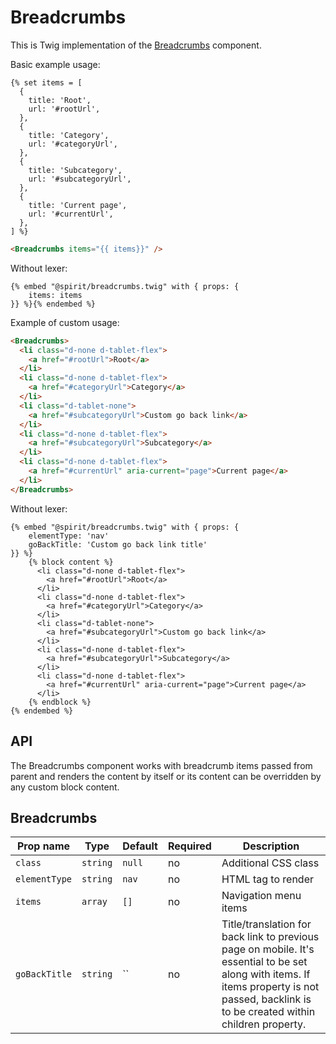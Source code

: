 # Breadcrumbs

This is Twig implementation of the [Breadcrumbs] component.

Basic example usage:

```twig
{% set items = [
  {
    title: 'Root',
    url: '#rootUrl',
  },
  {
    title: 'Category',
    url: '#categoryUrl',
  },
  {
    title: 'Subcategory',
    url: '#subcategoryUrl',
  },
  {
    title: 'Current page',
    url: '#currentUrl',
  },
] %}
```

```html
<Breadcrumbs items="{{ items}}" />
```

Without lexer:

```twig
{% embed "@spirit/breadcrumbs.twig" with { props: {
    items: items
}} %}{% endembed %}
```

Example of custom usage:

```html
<Breadcrumbs>
  <li class="d-none d-tablet-flex">
    <a href="#rootUrl">Root</a>
  </li>
  <li class="d-none d-tablet-flex">
    <a href="#categoryUrl">Category</a>
  </li>
  <li class="d-tablet-none">
    <a href="#subcategoryUrl">Custom go back link</a>
  </li>
  <li class="d-none d-tablet-flex">
    <a href="#subcategoryUrl">Subcategory</a>
  </li>
  <li class="d-none d-tablet-flex">
    <a href="#currentUrl" aria-current="page">Current page</a>
  </li>
</Breadcrumbs>
```

Without lexer:

```twig
{% embed "@spirit/breadcrumbs.twig" with { props: {
    elementType: 'nav'
    goBackTitle: 'Custom go back link title'
}} %}
    {% block content %}
      <li class="d-none d-tablet-flex">
        <a href="#rootUrl">Root</a>
      </li>
      <li class="d-none d-tablet-flex">
        <a href="#categoryUrl">Category</a>
      </li>
      <li class="d-tablet-none">
        <a href="#subcategoryUrl">Custom go back link</a>
      </li>
      <li class="d-none d-tablet-flex">
        <a href="#subcategoryUrl">Subcategory</a>
      </li>
      <li class="d-none d-tablet-flex">
        <a href="#currentUrl" aria-current="page">Current page</a>
      </li>
    {% endblock %}
{% endembed %}
```

## API

The Breadcrumbs component works with breadcrumb items passed from parent and renders the content by itself or its
content can be overridden by any custom block content.

## Breadcrumbs

| Prop name     | Type     | Default | Required | Description                                                                                                                                                                                 |
| ------------- | -------- | ------- | -------- | ------------------------------------------------------------------------------------------------------------------------------------------------------------------------------------------- |
| `class`       | `string` | `null`  | no       | Additional CSS class                                                                                                                                                                        |
| `elementType` | `string` | `nav`   | no       | HTML tag to render                                                                                                                                                                          |
| `items`       | `array`  | `[]`    | no       | Navigation menu items                                                                                                                                                                       |
| `goBackTitle` | `string` | ``      | no       | Title/translation for back link to previous page on mobile. It's essential to be set along with items. If items property is not passed, backlink is to be created within children property. |

[breadcrumbs]: https://github.com/lmc-eu/spirit-design-system/tree/main/packages/web/src/scss/components/Breadcrumbs
